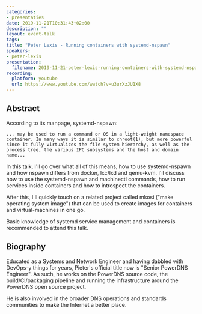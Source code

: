 ```yaml
---
categories:
- presentaties
date: 2019-11-21T10:31:43+02:00
description: ""
layout: event-talk
tags:
title: "Peter Lexis - Running containers with systemd-nspawn"
speakers:
- peter-lexis
presentation:
  filename: 2019-11-21-peter-lexis-running-containers-with-systemd-nspawn.pdf
recording:
  platform: youtube
  url: https://www.youtube.com/watch?v=u3urXzJU1X8
---
```


## Abstract

According to its manpage, systemd-nspawn:

```
... may be used to run a command or OS in a light-weight namespace container. In many ways it is similar to chroot(1), but more powerful since it fully virtualizes the file system hierarchy, as well as the process tree, the various IPC subsystems and the host and domain name...
```

In this talk, I'll go over what all of this means, how to use systemd-nspawn and how nspawn differs from docker, lxc/lxd and qemu-kvm. I'll discuss how to use the systemd-nspawn and machinectl commands, how to run services inside containers and how to introspect the containers.

After this, I'll quickly touch on a related project called mkosi ("make operating system image") that can be used to create images for containers and virtual-machines in one go.

Basic knowledge of systemd service management and containers is recommended to attend this talk.

## Biography

Educated as a Systems and Network Engineer and having dabbled with DevOps-y things for years, Pieter's official title now is "Senior PowerDNS Engineer". As such, he works on the PowerDNS source code, the build/CI/packaging pipeline and running the infrastructure around the PowerDNS open source project.

He is also involved in the broader DNS operations and standards communities to make the Internet a better place.